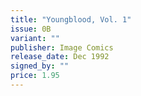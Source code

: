 ```yaml
---
title: "Youngblood, Vol. 1"
issue: 0B
variant: ""
publisher: Image Comics
release_date: Dec 1992
signed_by: ""
price: 1.95
---
```

